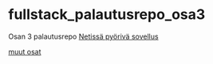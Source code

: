 # fullstack_palautusrepo_osa3
Osan 3 palautusrepo
[Netissä pyörivä sovellus](https://fullstack-palautusrepo-osa3.fly.dev/api/persons)

[muut osat](https://github.com/savalree/fullstack_palautusrepo)
